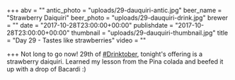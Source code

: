 +++
abv = ""
antic_photo = "uploads/29-dauquiri-antic.jpg"
beer_name = "Strawberry Daiquiri"
beer_photo = "uploads/29-dauquiri-drink.jpg"
brewer = ""
date = "2017-10-28T23:00:00+00:00"
publishdate = "2017-10-28T23:00:00+00:00"
thumbnail = "uploads/29-dauquiri-thumbnail.jpg"
title = "Day 29 - Tastes like strawberries"
video = ""

+++
Not long to go now! 29th of [#Drinktober](https://www.facebook.com/hashtag/drinktober?epa=HASHTAG), tonight's offering is a strawberry daiquiri. Learned my lesson from the Pina colada and beefed it up with a drop of Bacardi :)